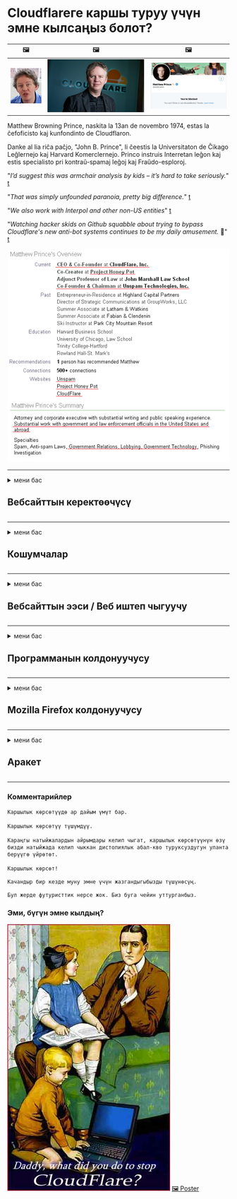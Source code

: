 # Cloudflareге каршы туруу үчүн эмне кылсаңыз болот?

| 🖼 | 🖼 | 🖼 |
| --- | --- | --- |
| ![](../image/matthew_prince_teen.jpg) | ![](../image/matthew_prince.jpg) | ![](../image/blockedbymatthewprince.jpg) |


Matthew Browning Prince, naskita la 13an de novembro 1974, estas la ĉefoficisto kaj kunfondinto de Cloudflaron.

Danke al lia riĉa paĉjo, "John B. Prince", li ĉeestis la Universitaton de Ĉikago Leĝlernejo kaj Harvard Komerclernejo.
Princo instruis Interretan leĝon kaj estis specialisto pri kontraŭ-spamaj leĝoj kaj Fraŭdo-esploroj.


"*I’d suggest this was armchair analysis by kids – it’s hard to take seriously.*" [t](https://www.theguardian.com/technology/2015/nov/19/cloudflare-accused-by-anonymous-helping-isis)

"*That was simply unfounded paranoia, pretty big difference.*"  [t](https://twitter.com/xxdesmus/status/992757936123359233)

"*We also work with Interpol and other non-US entities*" [t](https://twitter.com/eastdakota/status/1203028504184360960)

"*Watching hacker skids on Github squabble about trying to bypass Cloudflare's new anti-bot systems continues to be my daily amusement.* 🍿" [t](https://twitter.com/eastdakota/status/1273277839102656515)


![](../image/whoismp.jpg)

---


<details>
<summary>мени бас

## Вебсайттын керектөөчүсү
</summary>


- Эгер сизге жаккан веб-сайт Cloudflare колдонуп жатса, аларга Cloudflare колдонбогула деп айтыңыз.
  - Фейсбук, Реддит, Твиттер же Мастодон сыяктуу социалдык тармактарда ышкыруунун эч кандай айырмасы жок. [Иш-аракеттер хэштегдерге караганда катуу.](https://twitter.com/phyzonloop/status/1274132092490862594)
  - Өзүңүздү пайдалуу кылгыңыз келсе, веб-сайттын ээси менен байланышууга аракет кылыңыз.

[Cloudflare билдирди](https://github.com/Eloston/ungoogled-chromium/issues/783):
```
Администраторлор менен байланышкан белгилүү бир кызматтар же сайттар боюнча байланышып, тажрыйба алмашууңузду сунуштайбыз.
```

[Эгер сиз сурабасаңыз, вебсайт ээси бул көйгөйдү эч качан билбейт.](../PEOPLE.md)

![](../image/liberapay.jpg)

[Ийгиликтүү мисал](https://counterpartytalk.org/t/turn-off-cloudflare-on-counterparty-co-plz/164/5).<br>
Сизде көйгөй барбы? [Үнүңдү азыр көтөр.](https://github.com/maraoz/maraoz.github.io/issues/1) Төмөндө келтирилген мисал.

```
Сиз жөн гана корпоративдик цензурага жана жапырт көзөмөлдөөгө жардам берип жатасыз.
http://crimeflare.eu.org
```

```
Веб баракчаңыз CloudFlare купуялыгын бузган жеке дубал бакчасында жайгашкан.
http://crimeflare.eu.org
```

- Бир аз убакыт бөлүп, вебсайттын купуялык саясатын окуп чыгыңыз.
  - эгер вебсайт Cloudflare артында болсо же вебсайт Cloudflare менен байланышкан кызматтарды колдонуп жатса.

Ал жерде "Cloudflare" эмне экендигин түшүндүрүп, Cloudflare менен дайындарыңызды бөлүшүү үчүн уруксат сураңыз. Эгер аткарылбаса, ишенимдин бузулушуна алып келет жана каралып жаткан веб-сайттан алыс болуш керек.

[Купуялык саясатынын алгылыктуу мисалы бул жерде](https://archive.is/bDlTz) ("Subprocessors" > "Entity Name")

```
Мен сиздин купуялуулук саясатыңызды окуп чыктым жана Cloudflare сөзүн таба албай жатам.
Менин маалыматтарымды Cloudflare менен камсыз кыла берсеңиз, сиз менен маалымат бөлүшүүдөн баш тартам.
http://crimeflare.eu.org
```

Бул Cloudflare сөзү жок купуялык саясатынын мисалы.
[Liberland Jobs](https://archive.is/daKIr) [privacy policy](https://docsend.com/view/feiwyte):

![](../image/cfwontobey.jpg)

Cloudflareдин жеке купуялык саясаты бар.
[Cloudflare doxxing адамдарды жакшы көрөт.](https://www.reddit.com/r/GamerGhazi/comments/2s64fe/be_wary_reporting_to_cloudflare/)

Вебсайттын катталуу формасы үчүн жакшы мисал келтирилген.
AFAIK, нөлдүк веб-сайт муну жасайт. Аларга ишенесиңби?

```
"XYZ-ге катталуу" баскычын чыкылдатуу менен, сиз биздин тейлөө шарттарына жана купуялуулук жөнүндө билдирүүгө макулдугуңузду билдиресиз.
Сиз дагы Cloudflare менен дайындарыңызды бөлүшүүгө жана cloudflare купуялуулук билдирүүсүнө макулдугуңузду билдиресиз.
Эгер Cloudflare сиздин маалыматыңызды ачыкка чыгарса же биздин серверлерге туташууңузга уруксат бербесе, анда ал биздин күнөөбүз эмес. [*]

[ Кирүү ] [ Мен макул эмесмин ]
```
[*] [PEOPLE.md](../PEOPLE.md)


- Алардын кызматынан пайдаланбоого аракет кылыңыз. Cloudflare сизди көрүп жатканыңызды унутпаңыз.
  - ["I'm in your TLS, sniffin' your passworz"](../image/iminurtls.jpg)

- Башка вебсайтты издөө. Интернетте альтернатива жана оппортунисттер бар!

- Досторуңузду Торду күн сайын колдонууга көндүрүңүз.
  - Анонимдүүлүк ачык интернеттин стандарты болушу керек!
  - [Тор долбоору бул долбоорду жактырбай тургандыгын эске алыңыз.](../HISTORY.md)

</details>

------

<details>
<summary>мени бас

## Кошумчалар
</summary>

- Эгер браузериңиз Firefox, Tor Browser же Ungoogled Chromium болсо, төмөндөгү ушул кошумчалардын бирин колдонуңуз.
  - Башка жаңы кошумча кошууну кааласаңыз, алгач бул жөнүндө сураңыз.


| Аты | Иштеп чыгуучу | Колдоо | Бөгөттөй алат | Билдире алат | Chrome |
| -------- | -------- | -------- | -------- | -------- | -------- |
| [Bloku Cloudflaron MITM-Atakon](../subfiles/addon/bcma.md) | #Addon | [ ? ](http://crimeflare.eu.org/) | **Ооба**     | **Ооба**     |  **Ооба** |
| [Ĉu ligoj estas vundeblaj al MITM-atako?](../subfiles/addon/ismm.md) | #Addon | [ ? ](http://crimeflare.eu.org/) | Жок     | **Ооба**     |  **Ооба** |
| [Ĉu ĉi tiuj ligoj blokos Tor-uzanton?](../subfiles/addon/isat.md) | #Addon | [ ? ](http://crimeflare.eu.org/) | Жок     | **Ооба**     |  **Ооба** |
| [Block Cloudflare MITM Attack](https://trac.torproject.org/projects/tor/attachment/ticket/24351/block_cloudflare_mitm_attack-1.0.14.1-an%2Bfx.xpi)<br>[**DELETED BY TOR PROJECT**](../HISTORY.md) | nullius | [ ? ](../tool/block_cloudflare_mitm_fx), [Link](http://crimeflare.eu.org/) | **Ооба**     | **Ооба**     |  Жок |
| [TPRB](http://sw.nnpaefp7pkadbxxkhz2agtbv2a4g5sgo2fbmv3i7czaua354334uqqad.onion/) | Sw | [ ? ](http://sw.nnpaefp7pkadbxxkhz2agtbv2a4g5sgo2fbmv3i7czaua354334uqqad.onion/) | **Ооба**     | **Ооба**     |  Жок |
| [Detect Cloudflare](https://addons.mozilla.org/en-US/firefox/addon/detect-cloudflare/) | Frank Otto | [ ? ](https://github.com/traktofon/cf-detect) | Жок     | **Ооба**     |  Жок |
| [True Sight](https://addons.mozilla.org/en-US/firefox/addon/detect-cloudflare-plus/) | claustromaniac | [ ? ](https://github.com/claustromaniac/detect-cloudflare-plus) | Жок     | **Ооба**     |  Жок |
| [Which Cloudflare datacenter am I visiting?](https://addons.mozilla.org/en-US/firefox/addon/cf-pop/) | 依云 | [ ? ](https://github.com/lilydjwg/cf-pop) | Жок     | **Ооба**     |  Жок |


- "Decentraleyes" "CDNJS (Cloudflare)" менен туташууну токтото алат.
  - Көптөгөн сурамдардын тармактарга жетүүсүнө жол бербейт жана сайттардын бузулуп калбашы үчүн жергиликтүү файлдарды тейлейт.
  - Иштеп чыгуучу жооп берди: "[very concerning indeed](https://github.com/Synzvato/decentraleyes/issues/236#issuecomment-352049501)", "[widespread usage severely centralizes the web](https://github.com/Synzvato/decentraleyes/issues/251#issuecomment-366752049)"

- [Cloudflare тастыктамасын Тастыктамалар Борборунан (CA) алып салсаңыз же ишенбесеңиз болот.](https://www.ssl.com/how-to/remove-root-certificate-firefox/)

</details>

------

<details>
<summary>мени бас

## Вебсайттын ээси / Веб иштеп чыгуучу
</summary>


![](../image/word_cloudflarefree.jpg)

- Cloudflare чечимин колдонбоңуз, Мезгил.
  - Андан да жакшы нерсе жасай аласыз, туурабы? [Бул жерде Cloudflare жазылууларын, пландарын, домендерин же каттоо эсептерин кантип алып салуу керек.](https://support.cloudflare.com/hc/en-us/articles/200167776-Removing-subscriptions-plans-domains-or-accounts)

| 🖼 | 🖼 |
| --- | --- |
| ![](../image/htmlalertcloudflare.jpg) | ![](../image/htmlalertcloudflare2.jpg) |

- Көбүрөөк кардарларды каалайсызбы? Сиз эмне кылышты билесиз. Ишара "жогору сапта".
  - [Салам, сиз "Биз сиздин купуялуулугуңузга олуттуу мамиле кылабыз" деп жазгансыз, бирок менде "Ката 403 Тыюу салынган белгисиз прокси уруксат берилбейт" деген жазуу пайда болду.](https://it.slashdot.org/story/19/02/19/0033255/stop-saying-we-take-your-privacy-and-security-seriously) Эмне үчүн Tor Or VPNди жаап жатасыз? Эмне үчүн убактылуу электрондук каттарды бөгөттөп жатасыз?

![](../image/anonexist.jpg)

- Cloudflareди колдонуу үзгүлтүккө учуроо мүмкүнчүлүгүн жогорулатат. Эгер сервер иштебей калса же Cloudflare иштебей калса, кирүүчүлөр веб-сайтыңызга кире алышпайт.
  - [Чын эле Cloudflare эч качан ылдый түшпөйт деп ойлодуңуз беле?](https://www.ibtimes.com/cloudflare-down-not-working-sites-producing-504-gateway-timeout-errors-2618008) [Another](https://twitter.com/Jedduff/status/1097875615997399040) [sample](https://twitter.com/search?f=tweets&vertical=default&q=Cloudflare%20is%20having%20problems). [Need more](../PEOPLE.md)?

![](../image/cloudflareinternalerror.jpg)

- "API кызматы", "программаны жаңыртуу сервери" же "RSS каналы" прокси кылуу үчүн Cloudflare колдонуп, кардарыңызга зыян келтирет. Кардар сизге чалып, "мындан ары сиздин APIңизди колдоно албайм" деди, сиз эмне болуп жаткандыгы жөнүндө эч нерсе билбейсиз. Cloudflare кардарыңызды унчукпай бөгөп коё алат. Сиздин оюңузча, бул жакшыбы?
  - Көптөгөн RSS кардары жана RSS Reader онлайн кызматы бар. Эгер адамдар жазылууга мүмкүнчүлүк бербей жатсаңыз, анда эмне үчүн RSS түрмөгүн жарыялап жатасыз?

![](../image/rssfeedovercf.jpg)

- Сизге HTTPS сертификаты керекпи? "Келгиле, Шифрлөөнү" колдонуңуз же жөн гана CA компаниясынан сатып алыңыз.

- Сизге DNS сервери керекпи? Өзүңүздүн серверди орното албай жатасызбы? Алар жөнүндө эмне айтууга болот?: [Hurricane Electric Free DNS](https://dns.he.net/), [Dyn.com](https://dyn.com/dns/), [1984 Hosting](https://www.1984hosting.com/), [Afraid.Org (TOR колдонсоңуз, администратор сиздин каттоо эсебиңизди жок кылат)](https://freedns.afraid.org/)
  - [Alternativoj al DNS](../subfiles/alternative/domaindns.md)

- Хостинг кызматын издеп жатасызбы? Акысыз гана? Алар жөнүндө эмне айтууга болот?: [Onion Service](http://vww6ybal4bd7szmgncyruucpgfkqahzddi37ktceo3ah7ngmcopnpyyd.onion/en/security/network-security/tor/onionservices-best-practices), [Free Web Hosting Area](https://freewha.com/), [Autistici/Inventati Web Site Hosting](https://www.autinv5q6en4gpf4.onion/services/website), [Github Pages](https://pages.github.com/), [Surge](https://surge.sh/)
  - [Cloudflare альтернатива](../subfiles/alternative/cloudflare.md)

- Сиз "cloudflare-ipfs.com" колдонуп жатасызбы? [Cloudflare IPFSдин жаман экендигин билесизби?](../PEOPLE.md)

- Сервериңизге OWASP жана Fail2Ban сыяктуу Веб тиркеме Firewall орнотуп, аны туура конфигурациялаңыз.
  - Торду бөгөттөө чечим эмес. Кичинекей жаман колдонуучулар үчүн эле баардыгын жазалабаңыз.

- "Cloudflare Warp" колдонуучуларынын веб-сайтыңызга кирүүсүн багыттоо же бөгөт коюу. Мүмкүнчүлүгүңүз болсо, бир себеп келтирип бериңиз.

> IP тизмеси: "[Cloudflare учурдагы IP диапазондору](cloudflare_inc/)"

> A: Жөн гана аларды тосуп коюңуз

```
server {
...
deny 173.245.48.0/20;
deny 103.21.244.0/22;
deny 103.22.200.0/22;
deny 103.31.4.0/22;
deny 141.101.64.0/18;
deny 108.162.192.0/18;
deny 190.93.240.0/20;
deny 188.114.96.0/20;
deny 197.234.240.0/22;
deny 198.41.128.0/17;
deny 162.158.0.0/15;
deny 104.16.0.0/12;
deny 172.64.0.0/13;
deny 131.0.72.0/22;
deny 2400:cb00::/32;
deny 2606:4700::/32;
deny 2803:f800::/32;
deny 2405:b500::/32;
deny 2405:8100::/32;
deny 2a06:98c0::/29;
deny 2c0f:f248::/32;
...
}
```

> B: Эскертүү барагына багыттоо

```
http {
...
geo $iscf {
default 0;
173.245.48.0/20 1;
103.21.244.0/22 1;
103.22.200.0/22 1;
103.31.4.0/22 1;
141.101.64.0/18 1;
108.162.192.0/18 1;
190.93.240.0/20 1;
188.114.96.0/20 1;
197.234.240.0/22 1;
198.41.128.0/17 1;
162.158.0.0/15 1;
104.16.0.0/12 1;
172.64.0.0/13 1;
131.0.72.0/22 1;
2400:cb00::/32 1;
2606:4700::/32 1;
2803:f800::/32 1;
2405:b500::/32 1;
2405:8100::/32 1;
2a06:98c0::/29 1;
2c0f:f248::/32 1;
}
...
}

server {
...
if ($iscf) {rewrite ^ https://example.com/cfwsorry.php;}
...
}

<?php
header('HTTP/1.1 406 Not Acceptable');
echo <<<CLOUDFLARED
Thank you for visiting ourwebsite.com!<br />
We are sorry, but we can't serve you because your connection is being intercepted by Cloudflare.<br />
Please read http://crimeflare.eu.org for more information.<br />
CLOUDFLARED;
die();
```

- Tor Onion Service же I2P insite орнотуп, эгер эркиндикке ишенсеңиз жана белгисиз колдонуучуларды кабыл алсаңыз.

- Clearnet / Tor башка веб-сайт операторлорунан кеңеш сураңыз жана белгисиз досторду табыңыз!

</details>

------

<details>
<summary>мени бас

## Программанын колдонуучусу
</summary>


- Discord CloudFlare колдонуп жатат. Альтернатива? Биз сунуштайбыз [**Briar** (Android)](https://f-droid.org/en/packages/org.briarproject.briar.android/), [Ricochet (PC)](https://ricochet.im/), [Tox + Tor (Android/PC)](https://tox.chat/download.html)
  - Briar Tor демонсун камтыйт, андыктан Orbotту орнотуунун кажети жок.
  - Qwtch иштеп чыгуучулары, Ачык Купуялык, stop_cloudflare долбоорун эскертүүсүз git кызматынан жок кылышты.

- Эгер сиз Debian GNU / Linux же кандайдыр бир туунду колдонсоңуз, жазылыңыз: [bug #831835](https://bugs.debian.org/cgi-bin/bugreport.cgi?bug=831835). Эгер мүмкүн болсо, патчту текшерип, тейлөөчүгө аны кабыл алуу керекпи же жокпу, туура жыйынтык чыгарууга жардам бериңиз.

- Бул браузерлерди ар дайым сунуштаңыз.

| Аты | Иштеп чыгуучу | Колдоо | Комментарий |
| -------- | -------- | -------- | -------- |
| [Ungoogled-Chromium](https://ungoogled-software.github.io/ungoogled-chromium-binaries/) | Eloston | [ ? ](https://github.com/Eloston/ungoogled-chromium) | PC (Win, Mac, Linux)  _!Tor_ |
| [Bromite](https://www.bromite.org/fdroid) | Bromite | [ ? ](https://github.com/bromite/bromite/issues) | Android  _!Tor_ |
| [Tor Browser](https://www.torproject.org/download/) | Tor Project | [ ? ](https://support.torproject.org/) | PC (Win, Mac, Linux)  _Tor_|
| [Tor Browser Android](https://www.torproject.org/download/) | Tor Project | [ ? ](https://support.torproject.org/) | Android  _Tor_|
| [Onion Browser](https://itunes.apple.com/us/app/onion-browser/id519296448?mt=8) | Mike Tigas | [ ? ](https://github.com/OnionBrowser/OnionBrowser/issues) | Apple iOS  _Tor_|
| [GNU/Icecat](https://www.gnu.org/software/gnuzilla/) | GNU | [ ? ](https://www.gnu.org/software/gnuzilla/) | PC (Linux) |
| [IceCatMobile](https://f-droid.org/en/packages/org.gnu.icecat/) | GNU | [ ? ](https://lists.gnu.org/mailman/listinfo/bug-gnuzilla) | Android |
| [Iridium Browser](https://iridiumbrowser.de/about/) | Iridium | [ ? ](https://github.com/iridium-browser/iridium-browser/) | PC (Win, Mac, Linux, OpenBSD) |


Башка программалардын купуялуулугу толук кандуу эмес. Бул Tor браузери "кемчиликсиз" дегенди билдирбейт.
Интернетте жана технологияда 100% коопсуз же 100% жеке эч ким жок.

- Торду колдонууну каалабайсызбы? Tor демону менен каалаган браузерди колдоно аласыз.
  - [Белгилей кетсек, Тор долбоору буга жакпайт.](https://support.torproject.org/tbb/tbb-9/) Эгер мүмкүнчүлүк болсо Tor браузерин колдонуңуз.
- [Tor менен Chromiumду кантип колдонсо болот](../subfiles/chromium_tor.md)


Келгиле, башка программалардын купуялуулугу жөнүндө сүйлөшөлү.

- [Эгер сиз Firefoxту чындап эле колдонушуңуз керек болсо, анда "Firefox ESR" тандаңыз.](https://www.mozilla.org/en-US/firefox/organizations/)
  - [Firefox - тыңчылык программасы](https://spyware.neocities.org/articles/firefox.html)
  - [Firefox сөз эркиндигин четке кагат, сөз эркиндигине тыюу салат](https://web.archive.org/web/20200423010026/https://reclaimthenet.org/firefox-rejects-free-speech-bans-free-speech-commenting-plugin-dissenter-from-its-extensions-gallery/)
  - ["100 ашуун добуш. Программалык камсыздоо компаниясынан карманууну суранып жаткандай ... ушул күнгө чейин программалык камсыздоо өтө эле көп."](https://old.reddit.com/r/firefox/comments/gutdiw/weve_got_work_to_do_the_mozilla_blog/fslbbb6/)
  - [Ой, эмне үчүн Firefox менин URL тилкесимде демөөрчүлүк шилтемелерди көрсөтүп жатат?](https://www.reddit.com/r/firefox/comments/jybx2w/uh_why_is_firefox_showing_me_sponsored_links_in/)
  - [Mozilla - денеде шайтан](https://digdeeper.neocities.org/ghost/mozilla.html)

- [Mozilla Cloudflare кызматын колдонуп жүргөнүн эсиңизден чыгарбаңыз.](https://www.robtex.com/dns-lookup/www.mozilla.org) [Алар Cloudflareдин DNS кызматын өз өнүмдөрүндө колдонуп жатышат.](https://www.theregister.co.uk/2018/03/21/mozilla_testing_dns_encryption/)

- [Mozilla бул билеттен расмий түрдө баш тартты.](https://bugzilla.mozilla.org/show_bug.cgi?id=1426618)

- [Firefox Focus тамаша.](https://github.com/mozilla-mobile/focus-android/issues/1743) [Алар телеметрияны өчүрөбүз деп убада беришкен, бирок аны өзгөртүштү.](https://github.com/mozilla-mobile/focus-android/issues/4210)

- [PaleMoon / Basilisk иштеп чыгуучусу Cloudflareди жакшы көрөт.](https://github.com/mozilla-mobile/focus-android/issues/1743#issuecomment-345993097)
  - [Пале Мундун архивдик сервери 18 айдын ичинде кесепеттүү программаны бузуп, жайылтты](https://www.reddit.com/r/privacytoolsIO/comments/cc808y/pale_moons_archive_server_hacked_and_spread/)
  - Ошондой эле ал Tor колдонуучуларын жек көрөт - "[Торго душмандык кылсын. Менин оюмча, көпчүлүк сайттар Торго карата өтө жогорку деңгээлдеги кыянаттык факторун эске алып, ага карата душмандык кылыш керек.](https://github.com/yacy/yacy_search_server/issues/314#issuecomment-565932097)"

- [Waterfoxто "үйгө телефон" көйгөйү бар](https://spyware.neocities.org/articles/waterfox.html)

- [Google Chrome шпиондук программа.](https://www.gnu.org/proprietary/malware-google.en.html)
  - [Google сиздин аракеттериңизди профилдештирет.](https://spyware.neocities.org/articles/chrome.html)

- [SRWare Iron өтө көп телефондорду үйгө туташтырат.](https://spyware.neocities.org/articles/iron.html) Ошондой эле Google домендерине туташат.

- [Brave Browser ак тизмесин Facebook / Twitter трекерлери.](https://www.bleepingcomputer.com/news/security/facebook-twitter-trackers-whitelisted-by-brave-browser/)
  - [Бул жерде дагы маселелер бар.](https://spyware.neocities.org/articles/brave.html)
  - [binance филиалынын ID](https://twitter.com/cryptonator1337/status/1269594587716374528)

- [Microsoft Edge Facebookка колдонуучулардын артынан Flash кодун иштетүүгө мүмкүнчүлүк берет.](https://www.zdnet.com/article/microsoft-edge-lets-facebook-run-flash-code-behind-users-backs/)

- [Vivaldi сиздин купуялыгыңызды сыйлабайт.](https://spyware.neocities.org/articles/vivaldi.html)

- [Opera тыңчы программасынын деңгээли: Абдан жогору](https://spyware.neocities.org/articles/opera.html)

- Apple iOS: [IOS программасын таптакыр колдонбошуңуз керек, негизинен бул кесепеттүү программа.](https://www.gnu.org/proprietary/malware-apple.html)

Ошондуктан биз жогорудагы таблицаны гана сунуш кылабыз. Башка эч нерсе жок.

</details>

------

<details>
<summary>мени бас

## Mozilla Firefox колдонуучусу
</summary>


- "Firefox Nightly" оңдоо деңгээлиндеги маалыматты Mozilla серверлерине баш тартуу ыкмасыз жөнөтөт.
  - [Mozilla серверлери Cloudflare каналында](https://www.digwebinterface.com/?hostnames=www.mozilla.org%0D%0Amozilla.cloudflare-dns.com&type=&ns=resolver&useresolver=8.8.4.4&nameservers=)

- Firefoxко Mozilla серверлерине туташууга тыюу салса болот.
  - [Mozilla саясатынын шаблондору боюнча колдонмо](https://github.com/mozilla/policy-templates/blob/master/README.md)
  - Бул куулук кийинки версияда иштебей калышы мүмкүн экендигин эсиңизден чыгарбаңыз, анткени Mozilla өзүлөрүн ак тизмеге кошууну жакшы көрөт.
  - Аларды толугу менен бөгөт коюу үчүн, брандмауэр жана DNS чыпкасын колдонуңуз.

"`/distribution/policies.json`"

>     "WebsiteFilter": {
> 		"Block": [
> 		"*://*.mozilla.com/*",
> 		"*://*.mozilla.net/*",
> 		"*://*.mozilla.org/*",
> 		"*://webcompat.com/*",
> 		"*://*.firefox.com/*",
> 		"*://*.thunderbird.net/*",
> 		"*://*.cloudflare.com/*"
> 		]
>     },


- ~~Mozilla трекериндеги мүчүлүштүк жөнүндө, аларга Cloudflare колдонбогула деп кабарлаңыз.~~ Bugzilla жөнүндө мүчүлүштүктөр жөнүндө отчет бар болчу. Көпчүлүк адамдар өздөрүнүн көйгөйлөрүн жарыялашкан, бирок ката 2018-жылы администратор тарабынан жашырылган.

- Firefoxто DoH өчүрсөңүз болот.
  - [Firefoxтун демейки DNS камсыздоочусун өзгөртүңүз](../subfiles/change-firefox-dns.md)

![](../image/firefoxdns.jpg)

- [Эгер сиз ISP эмес DNS кызматын колдонгуңуз келсе, OpenNIC Tier2 DNS кызматын же Cloudflare эмес DNS кызматтарын пайдаланууну карап көрүңүз.](https://wiki.opennic.org/start)
![](../image/opennic.jpg)
  - DNS менен Cloudflare бөгөттөө. [Crimeflare DNS](../subfiles/service/publicdns.md)

- Сиз DNS чечүүчү катары Tor колдоно аласыз. [Эгер сиз Tor адиси болбосоңуз, ушул жерден суроо бериңиз.](https://tor.stackexchange.com/)

> **Кантип?**
> 1. Торду жүктөп алып, компьютериңизге орнотуңуз.
> 2. Бул сапты "torrc" файлына кошуңуз.
> DNSPort 127.0.0.1:53
> 3. Торду өчүрүп-күйгүзүңүз.
> 4. Компьютериңиздин DNS серверин "127.0.0.1" кылып орнотуңуз.

</details>

------

<details>
<summary>мени бас

## Аракет
</summary>


- Cloudflare коркунучу жөнүндө айланаңыздагы башкаларга айтып бериңиз.

- [Бул кампаны өркүндөтүүгө жардам бериңиз.](http://crimeflare.eu.org)
  - Тизмелер дагы, ага каршы келтирилген жүйөлөр дагы, деталдары дагы.

- [Cloudflare (жана ушул сыяктуу компаниялар) менен ката кеткен жерде документтештирип, ачыкка чыгарыңыз, ошондо сиз ушул репозиторийди сөзсүз түрдө айтып коюңуз.](http://crimeflare.eu.org) :)

- Демейки шартта Tor колдонуп жаткан адамдардын санын көбөйтүп алыңыз, ошондо алар дүйнөнүн ар кайсы бурчунан көз чаптыра алышат.

- Дүйнөнү Cloudflareден бошотууга арналган социалдык тармактарда жана эт мейкиндигинде топторду баштаңыз.

- Керек болсо, ушул репозиторийдеги ушул топторго шилтеме берсеңиз болот - бул топ катары биргелешип иштөөнү координациялоочу жай болушу мүмкүн.

- [Cloudflare үчүн корпоративдик эмес альтернативдүү альтернатива сунуш кыла турган кызматташууну баштаңыз.](../subfiles/alternative/cloudflare.md)

- Жок дегенде Cloudflareге каршы бир нече катмарлуу коргонууну камсыз кылууга жардам берүүчү альтернатива жөнүндө кабарлаңыз.

- Эгер сиз Cloudflare кардары болсоңуз, купуялык жөндөөлөрүңүздү орнотуп, аларды бузганга чейин күтө туруңуз.
  - [Андан кийин аларды анти-спам / купуялыкты бузуу айыптары менен жоопко тартыңыз.](https://twitter.com/thexpaw/status/1108424723233419264)

- Эгерде сиз Америка Кошмо Штаттарында болсоңуз жана бул веб-сайт банк же бухгалтер болсо, анда Грэмм-Лийч-Блэйли мыйзамы, же Дисктивдүүлүгү бар америкалыктар жөнүндөгү мыйзамга ылайык мыйзамдуу кысым көрсөтүүгө аракет кылыңыз жана өзүңүздүн канчалык деңгээлде экениңизди айтып бериңиз. .

- Эгерде веб-сайт мамлекеттик сайт болсо, анда АКШнын Конституциясынын 1-түзөтүүсүнө ылайык, мыйзамдуу кысым көрсөтүүгө аракет кылыңыз.

- Эгер сиз Европа Бирлигинин жараны болсоңуз, анда Маалыматты коргоонун жалпы жобосуна ылайык жеке маалыматыңызды жөнөтүү үчүн вебсайт менен байланышыңыз. Эгер алар сизге маалымат берүүдөн баш тартышса, анда бул мыйзам бузуу болуп саналат.

- Веб-сайтында кызмат сунуштайбыз деген компаниялар үчүн керектөөчүлөрдүн укугун коргоочу уюмдарга жана BBBге "жалган жарнама" деп кабарлап көрүңүз. Cloudflare веб-сайттарын Cloudflare серверлери тейлешет.

- [МТБ АКШ контекстинде Cloudflare антимонополдук мыйзамды колдонуп, алардын күчүнө кириши үчүн чоңойо баштайт деп болжолдойт.](https://www.itu.int/en/ITU-T/Workshops-and-Seminars/20181218/Documents/Geoff_Huston_Presentation.pdf)

- GNU GPL 4 версиясында, мындай сервистин артында баштапкы кодду сактоого каршы жобо камтылышы мүмкүн деп болжолдонууда, анткени GPLv4 жана андан кийинки программалар үчүн, жок дегенде, баштапкы код Tor колдонуучуларын басмырлабаган каражат аркылуу жеткиликтүү болот.

- [Se vi uzas Mastodon bonvolu sekvi la konton Mitigator](../subfiles/service/altlink.md).

</details>

------

### Комментарийлер

```
Каршылык көрсөтүүдө ар дайым үмүт бар.

Каршылык көрсөтүү түшүмдүү.

Караңгы натыйжалардын айрымдары келип чыгат, каршылык көрсөтүүнүн өзү бизди натыйжада келип чыккан дистопиялык абал-кво туруксуздугун уланта берүүгө үйрөтөт.

Каршылык көрсөт!
```

```
Качандыр бир кезде муну эмне үчүн жазгандыгыбызды түшүнөсүң.
```

```
Бул жерде футуристтик нерсе жок. Биз буга чейин уттурганбыз.
```

### Эми, бүгүн эмне кылдың?


![](../image/stopcf.jpg) [🖼 Poster](../image/poster/README.md)
